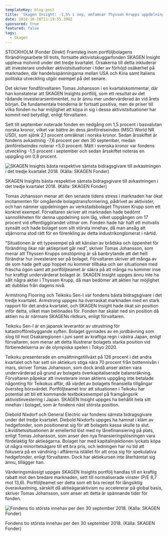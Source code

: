 ```yaml
---
templateKey: blog-post
title: 'Skagen Insight: -1,5% i sep, omfamnar Thyssen Krupps uppdelning'
date: 2018-10-10T11:19:55.390Z
sponsored: true
featured: false
tags:
  - Skagen
---
```

STOCKHOLM (Fonder Direkt) Framsteg inom portföljbolagens förändringsarbete till trots, fortsatte aktivistskuggarfonden SKAGEN Insight uppleva motvind under det tredje kvartalet. Orsakerna till detta inkluderar att investerare undviker aktivistsituationer i tider av förhöjd osäkerhet på marknaden, där handelsspänningarna mellan USA och Kina samt Italiens politiska utveckling utgör exempel på det senare. 

Det skriver fondförvaltaren Tomas Johansson i en kvartalskommentar, där han konstaterar att SKAGEN Insights portfölj, som ett resultat av det rådande investerarsentimentet, nu är ännu mer undervärderad än vid årets början. De fundamentala trenderna är fortsatt positiva, men de priser till vilka fonden nu har möjlighet att köpa in sig i dessa aktivistsituationer har kommit ned betydligt, enligt förvaltaren. 

Sett till september noterade fonden en nedgång om 1,5 procent i basvalutan norska kronor, vilket var bättre än dess jämförelseindex (MSCI World NR USD), som sjönk 2,1 procent omräknat i norska kronor. Sedan årsskiftet är fondens avkastning -7,6 procent per den 30 september, medan jämförelseindex noterar +5,0 procent. Mätt i svenska kronor var fondens utveckling -1,5 procent i september och sedan årsskiftet noteras en uppgång om 0,8 procent. 

![SKAGEN Insights bästa respektive sämsta bidragsgivare till avkastningen i det tredje kvartalet 2018. (Källa: SKAGEN Fonder)](/img/561851201.png)

<span class="image-caption">SKAGEN Insights bästa respektive sämsta bidragsgivare till avkastningen i det tredje kvartalet 2018. (Källa: SKAGEN Fonder)</span>

Tomas Johansson menar att den senaste tidens stress i marknaden har ökat incitamenten för omgående bolagstransformering, pådrivet av aktivister, och han nämner uppdelningen av verkstadsbolaget Thyssen Krupp som ett konkret exempel. Förvaltaren skriver att marknaden hade bedömt sannolikheten för denna uppdelning som låg, vilket uppgången om 17 procent vid offentliggörandet vittnar om. Fonden hade här haft ett motvalls synsätt och hade bolaget som sitt största innehav, då man ansåg att stjärnorna stod rätt för en förenkling av detta industrikonglomerat i närtid. 

"Situationen är ett typexempel på att känslan av brådska och öppenhet för förändring ökar när aktiepriset går ned", skriver Tomas Johansson, som menar att Thyssen Krupps omstöpning är så banbrytande att det helt förändrar hur investerare ser på bolaget. Förvaltaren skriver att många av de som hade gett upp hoppet nu kommer tillbaka och ser situationen med fräscha ögon samt att portföljteamet är säkra på att många nu kommer inse hur kraftigt undervärderat bolaget är. SKAGEN Insight uppges ännu inte ha sålt några aktier i Thyssen Krupp, då man bedömer att aktien har möjlighet att dubblas från dagens nivå. 

Armstrong Flooring och Teikoku Sen-I var fondens bästa bidragsgivare i det tredje kvartalet. Armstrong uppges ha överraskat marknaden med en stark rapport för det andra kvartalet, och SKAGEN Insight hade ökat sin position inför detta, vilket man belönades för. Fonden har skalat ned sin position då aktien nu är närmare SKAGENs riktkurs, enligt förvaltaren. 

Teikoku Sen-I är en japansk leverantör av utrustning för katastrofförebyggande syften. Bolaget gynnades av en jordbävning som slog till mot Osakaregionen i juni samt av kraftiga regn i västra Japan, enligt förvaltaren, som menar att detta illustrerar bolagets starka position vid förberedelserna av de olympiska spelen i Tokyo 2020.

Teikoku presenterade en omsättningstillväxt på 126 procent i det andra kvartalet och har sett sin aktiekurs stiga nära 70 procent från bottennivån i mars, skriver Tomas Johansson, som dock ändå anser aktien vara undervärderad på grund av bolagets överkapitaliserade balansräkning. Förvaltaren påpekar att investerare innan aktiens uppgång inte betalade någonting för Teikokus affär, då värdet av bolagets finansiella tillgångar översteg börsvärdet. Portföljteamet tror att situationen i Teikoku har potential att bli ett kommande textboksexempel på framgångsrik aktivistinvestering i Japan. SKAGEN Insight uppges ha behållit hela sitt innehav i bolaget, som är fondens näst största position. 

Diebold Nixdorf och General Electric var fondens sämsta bidragsgivare under det tredje kvartalet. Diebold Nixdorfs uppges ha hamnat i kläm av hedgefonder, som positionerat sig för att bolagets kassa skulle ta slut. Likviditetssituationen är emellertid löst med ny lånefinansiering på plats, enligt Tomas Johansson, som anser den nya finansieringslösningen vara fördelaktig för aktieägarna. Bolaget har med kapitalinjektionen lyckats köpa ut några minoritetsägare till ett bra pris, och ledningen har nu tid att fokusera på en vändning i affärerna istället för att oroa sig för spekulativa hedgefonder, enligt förvaltaren. Dock har aktiekursen inte återhämtat sig ännu, tillägger han. 

Värderingsmässigt uppges SKAGEN Insights portfölj handlas till en kraftig rabatt mot den bredare marknaden, sett till normaliserade vinster (P/E 8,7 mot 13,6). Portföljteamet ser detta som ett bra recept för långsiktig överavkastning, särskilt då aktieägaraktivism nu accelererar på global basis, skriver Tomas Johansson, som anser att detta är spännande tider för fonden. 

![Fondens tio största innehav per den 30 september 2018. (Källa: SKAGEN Fonder) ](/img/561851202.png)

<span class="image-caption">Fondens tio största innehav per den 30 september 2018. (Källa: SKAGEN Fonder) </span>
